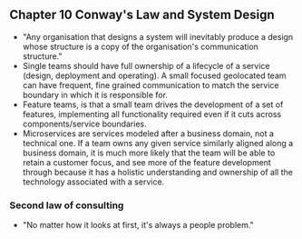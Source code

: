 ## Chapter 10 Conway's Law and System Design

* "Any organisation that designs a system will inevitably produce a design whose structure is a copy of the organisation's communication structure."
* Single teams should have full ownership of a lifecycle of a service (design, deployment and operating). A small focused geolocated team can have frequent, fine grained communication to match the service boundary in which it is responsible for.
* Feature teams, is that a small team drives the development of a set of features, implementing all functionality required even if it cuts across components/service boundaries.
* Microservices are services modeled after a business domain, not a technical one. If a team owns any given service similarly aligned along a business domain, it is much more likely that the team will be able to retain a customer focus, and see more of the feature development through because it has a holistic understanding and ownership of all the technology associated with a service.

### Second law of consulting

* "No matter how it looks at first, it's always a people problem."
